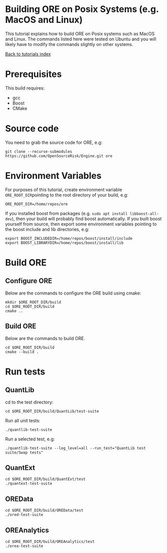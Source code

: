
# Building ORE on Posix Systems (e.g. MacOS and Linux)

This tutorial explains how to build ORE on Posix systems such as MacOS and
Linux.  The commands listed here were tested on Ubuntu and you will likely have
to modify the commands slightly on other systems.

[Back to tutorials index](../tutorials_index.md)

# Prerequisites

This build requires:

- gcc
- Boost
- CMake

# Source code

You need to grab the source code for ORE, e.g:

    git clone --recurse-submodules https://github.com/OpenSourceRisk/Engine.git ore

# Environment Variables

For purposes of this tutorial, create environment variable
`ORE_ROOT_DIR`pointing to the root directory of your build, e.g:

    ORE_ROOT_DIR=/home/repos/ore

If you installed boost from packages (e.g. `sudo apt install
libboost-all-dev`), then your build will probably find boost automatically.  If
you built boost yourself from source, then export some environment variables
pointing to the boost include and lib directories, e.g:

    export BOOST_INCLUDEDIR=/home/repos/boost/install/include
    export BOOST_LIBRARYDIR=/home/repos/boost/install/lib

# Build ORE

## Configure ORE

Below are the commands to configure the ORE build using cmake:

    mkdir $ORE_ROOT_DIR/build
    cd $ORE_ROOT_DIR/build
    cmake ..

## Build ORE

Below are the commands to build ORE.

    cd $ORE_ROOT_DIR/build
    cmake --build .

# Run tests

## QuantLib

cd to the test directory:

    cd $ORE_ROOT_DIR/build/QuantLib/test-suite

Run all unit tests:

    ./quantlib-test-suite

Run a selected test, e.g:

    ./quantlib-test-suite --log_level=all --run_test="QuantLib test suite/Swap tests"

## QuantExt

    cd $ORE_ROOT_DIR/build/QuantExt/test
    ./quantext-test-suite

## OREData

    cd $ORE_ROOT_DIR/build/OREData/test
    ./ored-test-suite

## OREAnalytics

    cd $ORE_ROOT_DIR/build/OREAnalytics/test
    ./orea-test-suite

